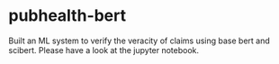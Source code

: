 # pubhealth-bert

Built an ML system to verify the veracity of claims using base bert and scibert. Please have a look at the jupyter notebook.

